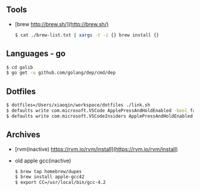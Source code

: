 ## Tools

* [brew http://brew.sh/](http://brew.sh/)

  ```bash
  $ cat ./brew-list.txt | xargs -t -i {} brew install {}
  ```

## Languages - go

```bash
$ cd golib
$ go get -u github.com/golang/dep/cmd/dep
```

## Dotfiles

```bash
$ dotfiles=/Users/xiaoqin/workspace/dotfiles ./link.sh
$ defaults write com.microsoft.VSCode ApplePressAndHoldEnabled -bool false         # For VS Code
$ defaults write com.microsoft.VSCodeInsiders ApplePressAndHoldEnabled -bool false # For VS Code Insider
```

## Archives

* [rvm(inactive) https://rvm.io/rvm/install](https://rvm.io/rvm/install)
* old apple gcc(inactive)

  ```bash
  $ brew tap homebrew/dupes
  $ brew install apple-gcc42
  $ export CC=/usr/local/bin/gcc-4.2
  ```
